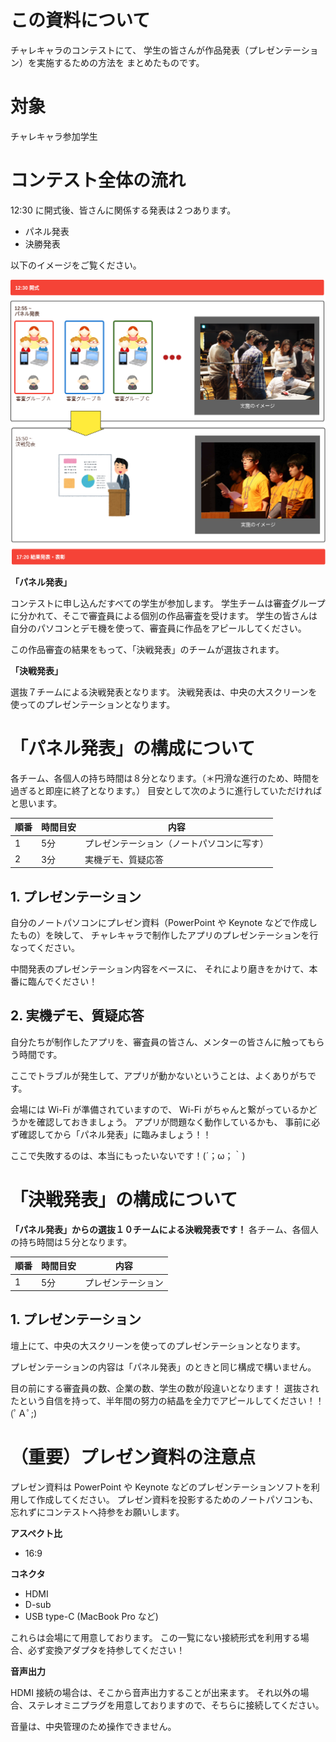 # この資料について

チャレキャラのコンテストにて、
学生の皆さんが作品発表（プレゼンテーション）を実施するための方法を
まとめたものです。

# 対象

チャレキャラ参加学生

# コンテスト全体の流れ

12:30 に開式後、皆さんに関係する発表は２つあります。

- パネル発表
- 決勝発表

以下のイメージをご覧ください。

![A contest flow](images/2019-11-29-contest-flow.png)

 **「パネル発表」**

コンテストに申し込んだすべての学生が参加します。
学生チームは審査グループに分かれて、そこで審査員による個別の作品審査を受けます。
学生の皆さんは自分のパソコンとデモ機を使って、審査員に作品をアピールしてください。

この作品審査の結果をもって、「決戦発表」のチームが選抜されます。

 **「決戦発表」**

選抜７チームによる決戦発表となります。
決戦発表は、中央の大スクリーンを使ってのプレゼンテーションとなります。

# 「パネル発表」の構成について

各チーム、各個人の持ち時間は８分となります。（＊円滑な進行のため、時間を過ぎると即座に終了となります。）
目安として次のように進行していただければと思います。

| 順番 | 時間目安 | 内容 |
| --- | --- | --- |
| 1 | 5分 | プレゼンテーション（ノートパソコンに写す） |
| 2 | 3分 | 実機デモ、質疑応答 |

## 1. プレゼンテーション

自分のノートパソコンにプレゼン資料（PowerPoint や Keynote などで作成したもの）を映して、
チャレキャラで制作したアプリのプレゼンテーションを行なってください。

中間発表のプレゼンテーション内容をベースに、
それにより磨きをかけて、本番に臨んでください！

## 2. 実機デモ、質疑応答

自分たちが制作したアプリを、審査員の皆さん、メンターの皆さんに触ってもらう時間です。

ここでトラブルが発生して、アプリが動かないということは、よくありがちです。

会場には Wi-Fi が準備されていますので、
Wi-Fi がちゃんと繋がっているかどうかを確認しておきましょう。
アプリが問題なく動作しているかも、
事前に必ず確認してから「パネル発表」に臨みましょう！！

ここで失敗するのは、本当にもったいないです！(´；ω；｀)

# 「決戦発表」の構成について

**「パネル発表」からの選抜１０チームによる決戦発表です！**
各チーム、各個人の持ち時間は５分となります。

| 順番 | 時間目安 | 内容 |
| --- | --- | --- |
| 1 | 5分 | プレゼンテーション |

## 1. プレゼンテーション

壇上にて、中央の大スクリーンを使ってのプレゼンテーションとなります。

プレゼンテーションの内容は「パネル発表」のときと同じ構成で構いません。

目の前にする審査員の数、企業の数、学生の数が段違いとなります！
選抜されたという自信を持って、半年間の努力の結晶を全力でアピールしてください！！(ﾟＡﾟ;)

# （重要）プレゼン資料の注意点

プレゼン資料は PowerPoint や Keynote などのプレゼンテーションソフトを利用して作成してください。
プレゼン資料を投影するためのノートパソコンも、忘れずにコンテストへ持参をお願いします。

**アスペクト比**

- 16:9

**コネクタ**

- HDMI
- D-sub
- USB type-C (MacBook Pro など)

これらは会場にて用意しております。
この一覧にない接続形式を利用する場合、必ず変換アダプタを持参してください！

**音声出力**

HDMI 接続の場合は、そこから音声出力することが出来ます。
それ以外の場合、ステレオミニプラグを用意しておりますので、そちらに接続してください。

音量は、中央管理のため操作できません。
